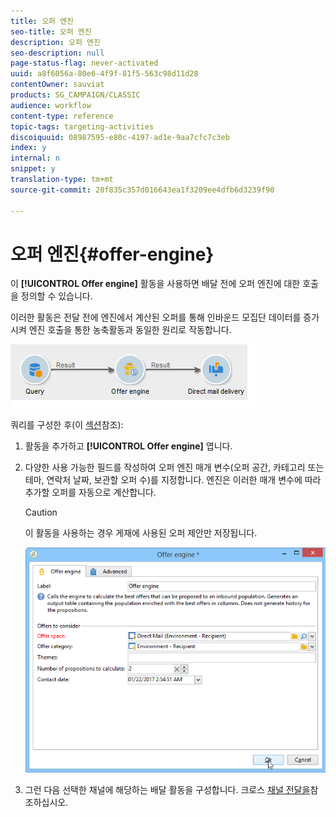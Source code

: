 ```yaml
---
title: 오퍼 엔진
seo-title: 오퍼 엔진
description: 오퍼 엔진
seo-description: null
page-status-flag: never-activated
uuid: a8f6056a-80e6-4f9f-81f5-563c98d11d28
contentOwner: sauviat
products: SG_CAMPAIGN/CLASSIC
audience: workflow
content-type: reference
topic-tags: targeting-activities
discoiquuid: 08987595-e80c-4197-ad1e-9aa7cfc7c3eb
index: y
internal: n
snippet: y
translation-type: tm+mt
source-git-commit: 20f835c357d016643ea1f3209ee4dfb6d3239f90

---
```



# 오퍼 엔진{#offer-engine}

이 **[!UICONTROL Offer engine]** 활동을 사용하면 배달 전에 오퍼 엔진에 대한 호출을 정의할 수 있습니다.

이러한 활동은 전달 전에 엔진에서 계산된 오퍼를 통해 인바운드 모집단 데이터를 증가시켜 엔진 호출을 통한 농축활동과 동일한 원리로 작동합니다.

![](assets/int_offerengine_activity2.png)

쿼리를 구성한 후(이 [섹션](../../workflow/using/query.md)참조):

1. 활동을 추가하고 **[!UICONTROL Offer engine]** 엽니다.
1. 다양한 사용 가능한 필드를 작성하여 오퍼 엔진 매개 변수(오퍼 공간, 카테고리 또는 테마, 연락처 날짜, 보관할 오퍼 수)를 지정합니다. 엔진은 이러한 매개 변수에 따라 추가할 오퍼를 자동으로 계산합니다.

   >[!CAUTION]
   >
   >이 활동을 사용하는 경우 게재에 사용된 오퍼 제안만 저장됩니다.

   ![](assets/int_offerengine_activity1.png)

1. 그런 다음 선택한 채널에 해당하는 배달 활동을 구성합니다. 크로스 [채널 전달을](../../workflow/using/cross-channel-deliveries.md)참조하십시오.

